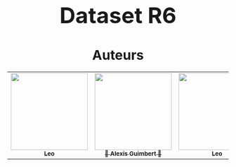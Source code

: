 <h1 align="center" style="font-size:50px;"> Dataset R6 </h1>

<h1 id="Auteurs" style="font-size:30px;"align = "center">Auteurs</h1>

<table align = "center">
  <tr align = "center">
    <td align="center"><a href="https://github.com/nail-l"><img src="https://avatars.githubusercontent.com/u/78601125?v=4" width="175px;" alt=""/><br /><sub><b>Leo</b></sub></a><br /></td>
    <td><a href="https://github.com/Alexis-42"><img src="https://avatars.githubusercontent.com/u/97942917?v=4" width="175px;" alt=""/><br /><sub><b>🧂 Alexis Guimbert 🧂</b></sub></a><br /></td>
    <td align="center"><a href="https://github.com/NoteletL"><img src="https://avatars.githubusercontent.com/u/97942901?v=4" width="175px;" alt=""/><br /><sub><b>Leo</b></sub></a><br /></td>
  </tr>
</table>
